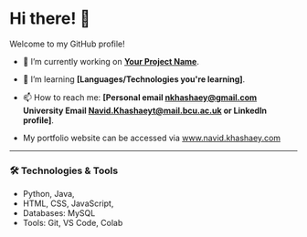 # Hi there! 👋

Welcome to my GitHub profile! 

- 🔭 I’m currently working on **[Your Project Name](link-to-your-project-repo)**.
- 🌱 I’m learning **[Languages/Technologies you're learning]**.
- 📫 How to reach me: **[Personal email nkhashaey@gmail.com University Email Navid.Khashaeyt@mail.bcu.ac.uk or LinkedIn profile]**.

- My portfolio website can be accessed via www.navid.khashaey.com
---

### 🛠️ Technologies & Tools
- Python, Java,
- HTML, CSS, JavaScript,
- Databases: MySQL 
- Tools: Git, VS Code, Colab

